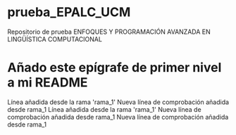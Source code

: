 # prueba_EPALC_UCM
Repositorio de prueba ENFOQUES Y PROGRAMACIÓN AVANZADA EN LINGÜÍSTICA COMPUTACIONAL
# Añado este epígrafe de primer nivel a mi README
Línea añadida desde la rama 'rama_1'
Nueva línea de comprobación añadida desde rama_1
Línea añadida desde la rama 'rama_1'
Nueva línea de comprobación añadida desde rama_1
Nueva línea de comprobación añadida desde rama_1
